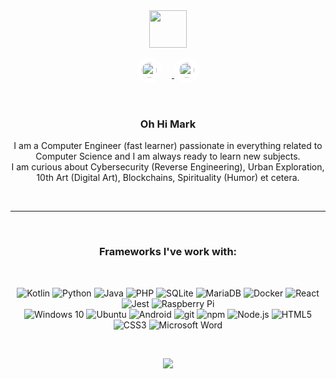 <div align="center">
    <img width="60" height="60" src="https://avatars.githubusercontent.com/u/32619816?s=400&u=f2365901fa162cb6b07fab6640743c86b9a77ba2&v=4" />
  <br>
  <div style="margin-bottom: 1rem; margin-top: 1rem;">
    <a href="mailto:sissel@" target="_blank">
      <img src="https://simpleicons.org/icons/protonmail.svg" width="24" height="24" style="background: #fff; border-radius: 50px; padding: 0.5rem; margin-right: 1rem;">
    </a>
    <a href="https://sissel.io" target="_blank">
      <img src="https://simpleicons.org/icons/materialdesign.svg" width="24" height="24" style="background: #fff; border-radius: 50px; padding: 0.5rem;">
    </a>
  </div>
  <br>
  <h3>Oh Hi Mark</h3>
  <p>
    I am a Computer Engineer (fast learner) passionate in everything related to Computer Science and I am always ready to learn new subjects.<br>
    I am curious about Cybersecurity (Reverse Engineering), Urban Exploration, 
    10th Art (Digital Art), Blockchains, Spirituality (Humor) et cetera.
  </p>
<br>
<hr>
<br>
<h3>Frameworks I've work with:</h3>
<br>
<p>
  <img alt="Kotlin" src="https://img.shields.io/badge/kotlin-%230095D5.svg?&style=flat&logo=kotlin&logoColor=white" />
  <img alt="Python" src="https://img.shields.io/badge/python-%2314354C.svg?&style=flat&logo=python&logoColor=white" />
  <img alt="Java" src="https://img.shields.io/badge/java-%23ED8B00.svg?&style=flat&logo=java&logoColor=white" />
  <img alt="PHP" src="https://img.shields.io/badge/php-%23777BB4.svg?&style=flat&logo=php&logoColor=white" />
  <img alt="SQLite" src ="https://img.shields.io/badge/sqlite-%2307405e.svg?&style=flat&logo=sqlite&logoColor=white" />
  <img alt="MariaDB" src="https://img.shields.io/badge/-MariaDB-003545?style=flat-square&logo=mariadb&logoColor=white" />
  <img alt="Docker" src="https://img.shields.io/badge/docker-%230db7ed.svg?&style=flat&logo=docker&logoColor=white" />
  <img alt="React" src="https://img.shields.io/badge/-React-61DAFB?style=flat-square&logo=react&logoColor=white" />
  <img alt="Jest" src="https://img.shields.io/badge/-jest-%23C21325?&style=flat&logo=jest&logoColor=white" />
  <img alt="Raspberry Pi" src="https://img.shields.io/badge/-RaspberryPi-C51A4A?style=flat&logo=Raspberry-Pi&logoColor=white" />
    <br>
  <img alt="Windows 10" src="https://img.shields.io/badge/Windows-0078D6?style=flat&logo=windows&logoColor=white" />
  <img alt="Ubuntu" src="https://img.shields.io/badge/Ubuntu-E95420?style=flat&logo=ubuntu&logoColor=white" />
  <img alt="Android" src="https://img.shields.io/badge/Android-3DDC84?style=flat&logo=android&logoColor=white" />
  <img alt="git" src="https://img.shields.io/badge/-Git-F05032?style=flat-square&logo=git&logoColor=white" />
  <img alt="npm" src="https://img.shields.io/badge/-NPM-CB3837?style=flat-square&logo=npm&logoColor=white" />
  <img alt="Node.js" src="https://img.shields.io/badge/-Node.js-339933?style=flat-square&logo=Node.js&logoColor=white" />
  <img alt="HTML5" src="https://img.shields.io/badge/-HTML5-E34F26?style=flat-square&logo=html5&logoColor=white" />
  <img alt="CSS3" src="https://img.shields.io/badge/-CSS3-1572B6?style=flat-square&logo=css3&logoColor=white" />
  <img alt="Microsoft Word" src="https://img.shields.io/badge/Microsoft_Word-2B579A?style=flat&logo=microsoft-word&logoColor=white" />
</p>
<br>
<p>
  <a href="https://sissel.io/">
    <img src="https://github-readme-stats.vercel.app/api?username=Siss3l&show_icons=true&icon_color=805AD5&text_color=718096&bg_color=ffffff&hide_title=true&hide_border=false" />
  </a>
</p>
</div>
